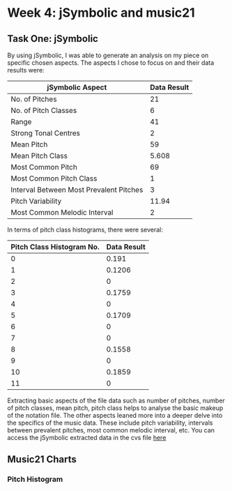  # Week 4: jSymbolic and music21

## Task One: jSymbolic
By using jSymbolic, I was able to generate an analysis on my piece on specific chosen aspects. The aspects I chose to focus on and their data results were:

| jSymbolic Aspect   | Data Result |
| -------- | ------- |
| No. of Pitches | 21    |
| No. of Pitch Classes | 6     |
| Range    | 41    |
| Strong Tonal Centres | 2   |
| Mean Pitch | 59    |
| Mean Pitch Class   | 5.608  |
| Most Common Pitch | 69  |
| Most Common Pitch Class | 1    |
| Interval Between Most Prevalent Pitches   | 3  |
| Pitch Variability | 11.94   |
| Most Common Melodic Interval | 2    |


In terms of pitch class histograms, there were several:

| Pitch Class Histogram No.  | Data Result |
| -------- | -------- |
| 0  | 0.191  |
| 1  | 0.1206 |
| 2  | 0      |
| 3  |  0.1759|
| 4  | 0      |
| 5  | 0.1709 |
| 6  | 0      |
| 7  | 0      |
| 8  | 0.1558 |
| 9  | 0      |
| 10 | 0.1859 |
| 11 | 0      |

Extracting basic aspects of the file data such as number of pitches, number of pitch classes, mean pitch, pitch class helps to analyse the basic makeup of the notation file. 
The other aspects leaned more into a deeper delve into the specifics of the music data. 
These include pitch variability, intervals between prevalent pitches, most common melodic interval, etc. 
You can access the jSymbolic extracted data in the cvs file [here](../data/ACEXMLFVSP.csv)

## Music21 Charts

### Pitch Histogram 






